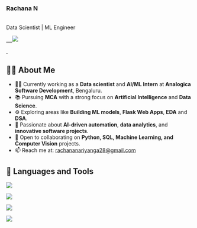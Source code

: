<p align="center">
  <h3>Rachana N</h3>
  <br>
  Data Scientist | ML Engineer
</p>

<p align="center">
  <a href="https://www.linkedin.com/in/rachana-n-987520270"/ target="_blank">

    <img src="https://img.shields.io/badge/LinkedIn- Rachana N -blue?style=for-the-badge&logo=linkedin" />

  </a>
   
  </a>
</p>

## 🙋‍♂ About Me

- 🧑‍💻 Currently working as a **Data scientist** and **AI/ML Intern** at **Analogica Software Development**, Bengaluru.
- 📚 Pursuing **MCA** with a strong focus on **Artificial Intelligence** and **Data Science**.
- ⚙ Exploring areas like **Building ML models**, **Flask Web Apps**, **EDA** and **DSA**.
- 🧠 Passionate about **AI-driven automation**, **data analytics**, and **innovative software projects**.
- 🤝 Open to collaborating on **Python, SQL, Machine Learning, and Computer Vision** projects.
- 📫 Reach me at: [rachananariyanga28@gmail.com](mailto:rachananariyanga28@gmail.com)

## 🚀 Languages and Tools

<p align="left">
  <img src="https://skillicons.dev/icons?i=py,java,js,html,css" />
</p>

<p align="left">
  <img src="https://skillicons.dev/icons?i=mysql,sqlite,flask,django,fastapi" />
</p>

<p align="left">
  <img src="https://skillicons.dev/icons?i=aws,azure,gcp,docker,kubernetes,netlify,vercel" />
</p>

<p align="left">
  <img src="https://skillicons.dev/icons?i=git,github,vscode,jupyter,tensorflow,numpy,pandas,matplotlib,sklearn" />
</p>
